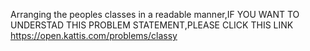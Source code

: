 Arranging the peoples classes in a readable manner,IF YOU WANT TO UNDERSTAD THIS PROBLEM STATEMENT,PLEASE CLICK THIS LINK https://open.kattis.com/problems/classy
